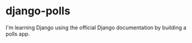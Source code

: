 # django-polls

I'm learning Django using the official Django documentation by building a polls app.
